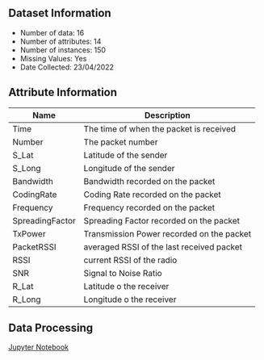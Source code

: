 ## Dataset Information
* Number of data: 16
* Number of attributes: 14
* Number of instances: 150
* Missing Values: Yes
* Date Collected: 23/04/2022

## Attribute Information
|Name|Description|
|----|-----------|
|Time|The time of when the packet is received|
|Number|The packet number|
|S_Lat|Latitude of the sender|
|S_Long|Longitude of the sender|
|Bandwidth|Bandwidth recorded on the packet|
|CodingRate|Coding Rate recorded on the packet|
|Frequency|Frequency recorded on the packet|
|SpreadingFactor|Spreading Factor recorded on the packet|
|TxPower|Transmission Power recorded on the packet|
|PacketRSSI|averaged RSSI of the last received packet|
|RSSI|current RSSI of the radio|
|SNR|Signal to Noise Ratio|
|R_Lat|Latitude o the receiver|
|R_Long|Longitude o the receiver|

## Data Processing
[Jupyter Notebook](LoRa-Analysis.ipynb)